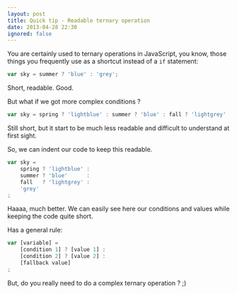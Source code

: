 ```yaml
---
layout: post
title: Quick tip - Readable ternary operation
date: 2013-04-28 22:30
ignored: false
---
```


You are certainly used to ternary operations in JavaScript, you know, those things you frequently use as a shortcut instead of a `if` statement:

```javascript
var sky = summer ? 'blue' : 'grey';
```

Short, readable. Good.

But what if we got more complex conditions ?

```javascript
var sky = spring ? 'lightblue' : summer ? 'blue' : fall ? 'lightgrey' : 'grey';
```

Still short, but it start to be much less readable and difficult to understand at first sight.

So, we can indent our code to keep this readable.

```javascript
var sky =
	spring ? 'lightblue' :
	summer ? 'blue'      :
	fall   ? 'lightgrey' :
	'grey'
;
```

Haaaa, much better. We can easily see here our conditions and values while keeping the code quite short.

Has a general rule:

```javascript
var [variable] =
	[condition 1] ? [value 1] :
	[condition 2] ? [value 2] :
	[fallback value]
;
```

But, do you really need to do a complex ternary operation ? ;)
